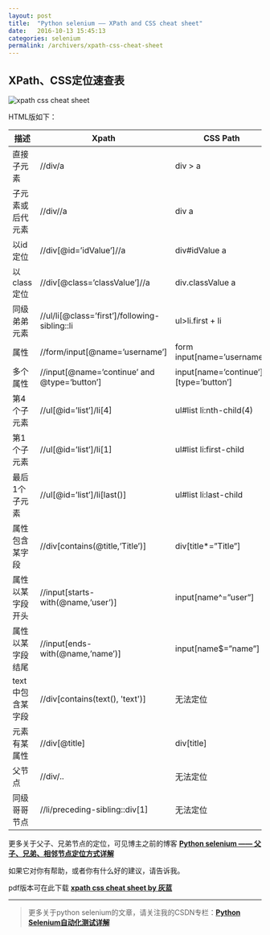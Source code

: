 ```yaml
---
layout: post
title:  "Python selenium —— XPath and CSS cheat sheet"
date:   2016-10-13 15:45:13
categories: selenium
permalink: /archivers/xpath-css-cheat-sheet
---
```


## XPath、CSS定位速查表

![xpath css cheat sheet](http://img.blog.csdn.net/20161013145602983)

HTML版如下：


|描述 |Xpath  | CSS Path|
| -- | -- | -- |
|直接子元素 |   //div/a| div > a|
|子元素或后代元素 |  //div//a  |  div a|
|以id定位 | //div[@id=’idValue’]//a |div#idValue a|
|以class定位 |  //div[@class=’classValue’]//a |  div.classValue a|
|同级弟弟元素  | //ul/li[@class=’first’]/following-sibling::li |   ul>li.first + li|
|属性 |  //form/input[@name=’username’] | form input[name=’username’]|
|多个属性 | //input[@name=’continue’ and @type=‘button’]  | input[name=’continue’][type=’button’]|
|第4个子元素 |  //ul[@id=’list’]/li[4] | ul#list li:nth-child(4)|
|第1个子元素 |//ul[@id=’list’]/li[1] | ul#list li:first-child|
|最后1个子元素 | //ul[@id=’list’]/li[last()] |ul#list li:last-child|
|属性包含某字段 |  //div[contains(@title,’Title’)]| div[title*=”Title”]|
|属性以某字段开头 |  //input[starts-with(@name,’user’)] | input[name^=”user”]|
|属性以某字段结尾 |//input[ends-with(@name,’name’)]|    input[name$=”name”]|
|text中包含某字段 | //div[contains(text(), 'text')] | 无法定位 |
|元素有某属性 |  //div[@title]|   div[title]|
|父节点 | //div/.. | 无法定位|
|同级哥哥节点 | //li/preceding-sibling::div[1] | 无法定位 |


更多关于父子、兄弟节点的定位，可见博主之前的博客 **[Python selenium —— 父子、兄弟、相邻节点定位方式详解](https://huilansame.github.io/huilansame.github.io/archivers/father-brother-locate)**

如果它对你有帮助，或者你有什么好的建议，请告诉我。

pdf版本可在此下载 **[xpath css cheat sheet by 灰蓝](http://download.csdn.net/detail/huilan_same/9652810)**

*****

> 更多关于python selenium的文章，请关注我的CSDN专栏：**[Python Selenium自动化测试详解](http://blog.csdn.net/column/details/12694.html)**
